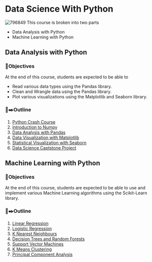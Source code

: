 # Data Science With Python
![796849](https://user-images.githubusercontent.com/71537374/177042257-e848bd93-ad75-471e-8ce8-afceca5964ab.jpg)
This course is broken into two parts
* Data Analysis with Python
* Machine Learning with Python

## Data Analysis with Python

### 🎯Objectives
At the end of this course, students are expected to be able to
* Read various data types using the Pandas library.
* Clean and Wrangle data using the Pandas library.
* Plot various visualizations using the Matplotlib and Seaborn library.

### 🔳✒️Outline
1. [Python Crash Course](https://github.com/adejumoridwan/DataScienceWithPython/tree/master/Python%20for%20Data%20Analysis/01-Python-Crash-Course)
2. [Introduction to Numpy](https://github.com/adejumoridwan/DataScienceWithPython/tree/master/Python%20for%20Data%20Analysis/02-Python-for-Data-Analysis-NumPy)
3. [Data Analysis with Pandas](https://github.com/adejumoridwan/DataScienceWithPython/tree/master/Python%20for%20Data%20Analysis/03-Python-for-Data-Analysis-Pandas)
4. [Data Visualization with Matplotlib](https://github.com/adejumoridwan/DataScienceWithPython/tree/master/Python%20for%20Data%20Analysis/05-Data-Visualization-with-Matplotlib)
5. [Statistical Visualization with Seaborn](https://github.com/adejumoridwan/DataScienceWithPython/tree/master/Python%20for%20Data%20Analysis/06-Data-Visualization-with-Seaborn)
6. [Data Science Captstone Project](https://github.com/adejumoridwan/DataScienceWithPython/tree/master/Python%20for%20Data%20Analysis/10-Data-Capstone-Projects)

## Machine Learning with Python

### 🎯Objectives
At the end of this course, students are expected to be able to use and implement various Machine Learning algorithms using the Scikit-Learn library.

### 🔳✒️Outline
1. [Linear Regression](https://github.com/adejumoridwan/DataScienceWithPython/tree/master/Python%20for%20Machine%20Learning/11-Linear-Regression)
2. [Logistic Regression](https://github.com/adejumoridwan/DataScienceWithPython/tree/master/Python%20for%20Machine%20Learning/13-Logistic-Regression)
3. [K Nearest Neighbours](https://github.com/adejumoridwan/DataScienceWithPython/tree/master/Python%20for%20Machine%20Learning/14-K-Nearest-Neighbors)
4. [Decision Trees and Random Forests](https://github.com/adejumoridwan/DataScienceWithPython/tree/master/Python%20for%20Machine%20Learning/15-Decision-Trees-and-Random-Forests)
5. [Support Vector Machines](https://github.com/adejumoridwan/DataScienceWithPython/tree/master/Python%20for%20Machine%20Learning/16-Support-Vector-Machines)
6. [K Means Clustering](https://github.com/adejumoridwan/DataScienceWithPython/tree/master/Python%20for%20Machine%20Learning/17-K-Means-Clustering)
7. [Principal Component Analysis](https://github.com/adejumoridwan/DataScienceWithPython/tree/master/Python%20for%20Machine%20Learning/18-Principal-Component-Analysis)
